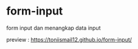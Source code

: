 # form-input
form input dan menangkap data input

preview : https://toniismail12.github.io/form-input/

